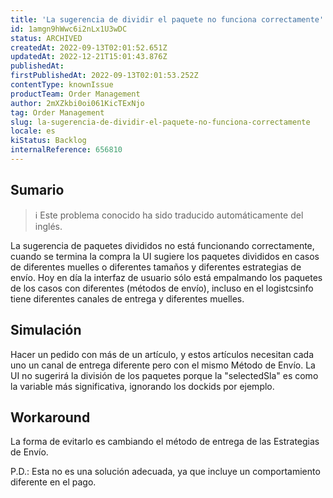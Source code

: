 ```yaml
---
title: 'La sugerencia de dividir el paquete no funciona correctamente'
id: 1amgn9hWwc6i2nLx1U3wDC
status: ARCHIVED
createdAt: 2022-09-13T02:01:52.651Z
updatedAt: 2022-12-21T15:01:43.876Z
publishedAt: 
firstPublishedAt: 2022-09-13T02:01:53.252Z
contentType: knownIssue
productTeam: Order Management
author: 2mXZkbi0oi061KicTExNjo
tag: Order Management
slug: la-sugerencia-de-dividir-el-paquete-no-funciona-correctamente
locale: es
kiStatus: Backlog
internalReference: 656810
---
```


## Sumario

>ℹ️ Este problema conocido ha sido traducido automáticamente del inglés.


La sugerencia de paquetes divididos no está funcionando correctamente, cuando se termina la compra la UI sugiere los paquetes divididos en casos de diferentes muelles o diferentes tamaños y diferentes estrategias de envío.
Hoy en día la interfaz de usuario sólo está empalmando los paquetes de los casos con diferentes (métodos de envío), incluso en el logistcsinfo tiene diferentes canales de entrega y diferentes muelles.



## Simulación


Hacer un pedido con más de un artículo, y estos artículos necesitan cada uno un canal de entrega diferente pero con el mismo Método de Envío. La UI no sugerirá la división de los paquetes porque la "selectedSla" es como la variable más significativa, ignorando los dockids por ejemplo.



## Workaround


La forma de evitarlo es cambiando el método de entrega de las Estrategias de Envío.

P.D.: Esta no es una solución adecuada, ya que incluye un comportamiento diferente en el pago.

